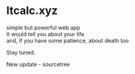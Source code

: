 # ltcalc.xyz
simple but powerful web app  
It would tell you about your life  
and, if you have some patience, about death too  
  
Stay tuned.

New update - sourcetree